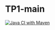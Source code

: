 # TP1-main

[![Java CI with Maven](https://github.com/KawtarElBouchikhi/TP1-main/actions/workflows/maven.yml/badge.svg?branch=main)](https://github.com/KawtarElBouchikhi/TP1-main/actions/workflows/maven.yml)
